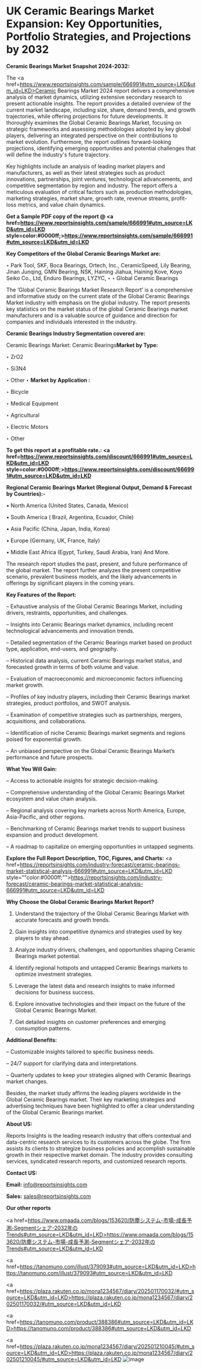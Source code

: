 # UK Ceramic Bearings Market Expansion: Key Opportunities, Portfolio Strategies, and Projections by 2032

<strong>Ceramic Bearings Market Snapshot 2024-2032:</strong>

The <a href=https://www.reportsinsights.com/sample/666991#utm_source=LKD&utm_id=LKD>Ceramic Bearings Market 2024 report</a> delivers a comprehensive analysis of market dynamics, utilizing extensive secondary research to present actionable insights. The report provides a detailed overview of the current market landscape, including size, share, demand trends, and growth trajectories, while offering projections for future developments. It thoroughly examines the Global Ceramic Bearings Market, focusing on strategic frameworks and assessing methodologies adopted by key global players, delivering an integrated perspective on their contributions to market evolution. Furthermore, the report outlines forward-looking projections, identifying emerging opportunities and potential challenges that will define the industry's future trajectory.

Key highlights include an analysis of leading market players and manufacturers, as well as their latest strategies such as product innovations, partnerships, joint ventures, technological advancements, and competitive segmentation by region and industry. The report offers a meticulous evaluation of critical factors such as production methodologies, marketing strategies, market share, growth rate, revenue streams, profit-loss metrics, and value chain dynamics.

<strong>Get a Sample PDF copy of the report @ <a href=https://www.reportsinsights.com/sample/666991#utm_source=LKD&utm_id=LKD style=color:#0000ff;>https://www.reportsinsights.com/sample/666991#utm_source=LKD&utm_id=LKD</a></strong>

<strong>Key Competitors of the Global Ceramic Bearings Market are:</strong>

‣ Park Tool, SKF, Boca Bearings, Ortech, Inc., CeramicSpeed, Lily Bearing, Jinan Junqing, GMN Bearing, NSK, Haining Jiahua, Haining Kove, Koyo Seiko Co., Ltd, Enduro Bearings, LYZYC,
‣ 
‣ Global Ceramic Bearings

The ‘Global Ceramic Bearings Market Research Report’ is a comprehensive and informative study on the current state of the Global Ceramic Bearings Market industry with emphasis on the global industry. The report presents key statistics on the market status of the global Ceramic Bearings market manufacturers and is a valuable source of guidance and direction for companies and individuals interested in the industry.

<strong>Ceramic Bearings Industry Segmentation covered are:</strong>

Ceramic Bearings Market: 
Ceramic Bearings<strong>Market by Type:</strong>

‣ ZrO2

‣ Si3N4

‣ Other
‣ 
<strong>Market by Application :</strong>

‣ Bicycle

‣ Medical Equipment

‣ Agricultural

‣ Electric Motors

‣ Other

<strong>To get this report at a profitable rate.: <a href=https://www.reportsinsights.com/discount/666991#utm_source=LKD&utm_id=LKD style=color:#0000ff;>https://www.reportsinsights.com/discount/666991#utm_source=LKD&utm_id=LKD</a></strong>

<strong>Regional Ceramic Bearings Market (Regional Output, Demand &amp; Forecast by Countries):-</strong>

• North America (United States, Canada, Mexico)

• South America ( Brazil, Argentina, Ecuador, Chile)

• Asia Pacific (China, Japan, India, Korea)

• Europe (Germany, UK, France, Italy)

• Middle East Africa (Egypt, Turkey, Saudi Arabia, Iran) And More.

The research report studies the past, present, and future performance of the global market. The report further analyzes the present competitive scenario, prevalent business models, and the likely advancements in offerings by significant players in the coming years.

<strong>Key Features of the Report:</strong>

– Exhaustive analysis of the Global Ceramic Bearings Market, including drivers, restraints, opportunities, and challenges.

– Insights into Ceramic Bearings market dynamics, including recent technological advancements and innovation trends.

– Detailed segmentation of the Ceramic Bearings market based on product type, application, end-users, and geography.

– Historical data analysis, current Ceramic Bearings market status, and forecasted growth in terms of both volume and value.

– Evaluation of macroeconomic and microeconomic factors influencing market growth.

– Profiles of key industry players, including their Ceramic Bearings market strategies, product portfolios, and SWOT analysis.

– Examination of competitive strategies such as partnerships, mergers, acquisitions, and collaborations.

– Identification of niche Ceramic Bearings market segments and regions poised for exponential growth.

– An unbiased perspective on the Global Ceramic Bearings Market’s performance and future prospects.

<strong>What You Will Gain:</strong>

– Access to actionable insights for strategic decision-making.

– Comprehensive understanding of the Global Ceramic Bearings Market ecosystem and value chain analysis.

– Regional analysis covering key markets across North America, Europe, Asia-Pacific, and other regions.

– Benchmarking of Ceramic Bearings market trends to support business expansion and product development.

– A roadmap to capitalize on emerging opportunities in untapped segments.

<strong>Explore the Full Report Description, TOC, Figures, and Charts:</strong>
<a href=https://reportsinsights.com/industry-forecast/ceramic-bearings-market-statistical-analysis-666991#utm_source=LKD&utm_id=LKD style=""color:#0000ff;"">https://reportsinsights.com/industry-forecast/ceramic-bearings-market-statistical-analysis-666991#utm_source=LKD&utm_id=LKD</a>

<strong>Why Choose the Global Ceramic Bearings Market Report?</strong>

1. Understand the trajectory of the Global Ceramic Bearings Market with accurate forecasts and growth trends.

2. Gain insights into competitive dynamics and strategies used by key players to stay ahead.

3. Analyze industry drivers, challenges, and opportunities shaping Ceramic Bearings market potential.

4. Identify regional hotspots and untapped Ceramic Bearings markets to optimize investment strategies.

5. Leverage the latest data and research insights to make informed decisions for business success.

6. Explore innovative technologies and their impact on the future of the Global Ceramic Bearings Market.

7. Get detailed insights on customer preferences and emerging consumption patterns.

<strong>Additional Benefits:</strong>

– Customizable insights tailored to specific business needs.

– 24/7 support for clarifying data and interpretations.

– Quarterly updates to keep your strategies aligned with Ceramic Bearings market changes.

Besides, the market study affirms the leading players worldwide in the Global Ceramic Bearings market. Their key marketing strategies and advertising techniques have been highlighted to offer a clear understanding of the Global Ceramic Bearings market.

<strong><strong>About US</strong>:</strong>

Reports Insights is the leading research industry that offers contextual and data-centric research services to its customers across the globe. The firm assists its clients to strategize business policies and accomplish sustainable growth in their respective market domain. The industry provides consulting services, syndicated research reports, and customized research reports.

<strong>Contact US:</strong>

<p class=><b>Email:</b> <a href=mailto:info@reportsinsights.com>info@reportsinsights.com</a></p>
<p class=><b>Sales:</b> <a href=mailto:sales@reportsinsights.com>sales@reportsinsights.com</a></p>

<strong>Our other reports</strong>

<a href=https://www.omaada.com/blogs/153620/防塵システム-市場-成長予測-Segmentシェア-2032年のTrends#utm_source=LKD&utm_id=LKD>https://www.omaada.com/blogs/153620/防塵システム-市場-成長予測-Segmentシェア-2032年のTrends#utm_source=LKD&utm_id=LKD</a>

<a href=https://tanomuno.com/illust/379093#utm_source=LKD&utm_id=LKD>https://tanomuno.com/illust/379093#utm_source=LKD&utm_id=LKD</a>

<a href=https://plaza.rakuten.co.jp/mona1234567/diary/202501170032/#utm_source=LKD&utm_id=LKD>https://plaza.rakuten.co.jp/mona1234567/diary/202501170032/#utm_source=LKD&utm_id=LKD</a>

<a href=https://tanomuno.com/product/388386#utm_source=LKD&utm_id=LKD>https://tanomuno.com/product/388386#utm_source=LKD&utm_id=LKD</a>

<a href=https://plaza.rakuten.co.jp/mona1234567/diary/202501210045/#utm_source=LKD&utm_id=LKD>https://plaza.rakuten.co.jp/mona1234567/diary/202501210045/#utm_source=LKD&utm_id=LKD</a>
![image](https://github.com/user-attachments/assets/2d2dc2a4-2474-435b-b4f1-e51b6196e6c2)
